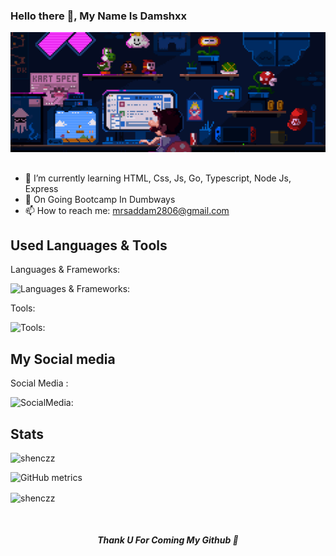 ### Hello there 👋, My Name Is Damshxx
![I am GitHub Readme Generator's creator](https://raw.githubusercontent.com/mosh3eb/Portfolio_Page/main/images/bg.gif)

##
- 🌱 I’m currently learning HTML, Css, Js, Go, Typescript, Node Js, Express
- 📖 On Going Bootcamp In Dumbways
- 📫 How to reach me: mrsaddam2806@gmail.com 

## Used Languages & Tools

Languages & Frameworks:

![Languages & Frameworks:](https://skillicons.dev/icons?i=html,css,js,golang,ts,nodejs,express)

Tools:

![Tools:](https://skillicons.dev/icons?i=vscode,postgres,powershell,postman,git,github)

## My Social media

Social Media :

![SocialMedia:](https://skillicons.dev/icons?i=twitter,instagram,linkedin)

## Stats

<p><img src="https://github-readme-stats.vercel.app/api/top-langs?username=shenczz&show_icons=true&theme=dracula&hide_border=true&locale=en&layout=compact" alt="shenczz" /></p>

![GitHub metrics](https://metrics.lecoq.io/shenczz)  

<p><img align="center" src="https://github-readme-streak-stats.herokuapp.com/?user=shenczz&theme=dark" alt="shenczz" /></p>

<br>

<h5 align="center">Thank U For Coming My Github 👋</h5>
